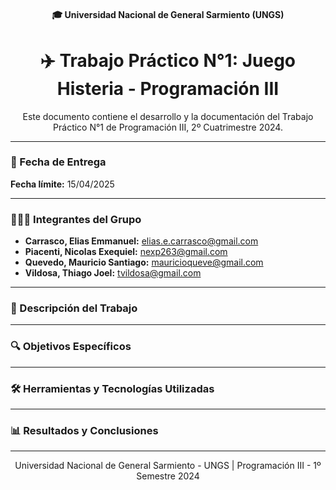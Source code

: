 <h4 align="center">  
  🎓 Universidad Nacional de General Sarmiento (UNGS)
</h4>

<h1 align="center">  
  ✈️ Trabajo Práctico N°1: Juego Histeria - Programación III
</h1>

<p align="center">  
  Este documento contiene el desarrollo y la documentación del Trabajo Práctico N°1 de Programación III, 2º Cuatrimestre 2024.
</p>

---

### 📅 Fecha de Entrega
**Fecha límite:** 15/04/2025

---

### 🧑‍🤝‍🧑 Integrantes del Grupo
- **Carrasco, Elias Emmanuel:** elias.e.carrasco@gmail.com
- **Piacenti, Nicolas Exequiel:** nexp263@gmail.com
- **Quevedo, Mauricio Santiago:** mauricioqueve@gmail.com
- **Vildosa, Thiago Joel:** tvildosa@gmail.com

---

### 📝 Descripción del Trabajo

---

### 🔍 Objetivos Específicos

---

### 🛠 Herramientas y Tecnologías Utilizadas

---

### 📊 Resultados y Conclusiones

---

<p align="center">  
  Universidad Nacional de General Sarmiento - UNGS | Programación III - 1º Semestre 2024
</p>

